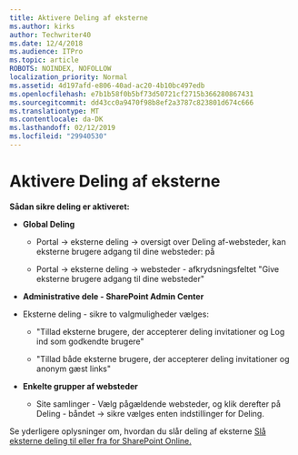 ```yaml
---
title: Aktivere Deling af eksterne
ms.author: kirks
author: Techwriter40
ms.date: 12/4/2018
ms.audience: ITPro
ms.topic: article
ROBOTS: NOINDEX, NOFOLLOW
localization_priority: Normal
ms.assetid: 4d197afd-e806-40ad-ac20-4b10bc497edb
ms.openlocfilehash: e7b1b58f0b5bf73d50721cf2715b366280867431
ms.sourcegitcommit: dd43cc0a9470f98b8ef2a3787c823801d674c666
ms.translationtype: MT
ms.contentlocale: da-DK
ms.lasthandoff: 02/12/2019
ms.locfileid: "29940530"
---
```

# <a name="enable-external-sharing"></a>Aktivere Deling af eksterne

 **Sådan sikre deling er aktiveret:**
  
- **Global Deling**
    
  - Portal -\> eksterne deling -\> oversigt over Deling af-websteder, kan eksterne brugere adgang til dine websteder: på
    
  - Portal -\> eksterne deling -\> websteder - afkrydsningsfeltet "Give eksterne brugere adgang til dine websteder"
    
- **Administrative dele - SharePoint Admin Center**
    
- Eksterne deling - sikre to valgmuligheder vælges:
    
  - "Tillad eksterne brugere, der accepterer deling invitationer og Log ind som godkendte brugere"
    
  - "Tillad både eksterne brugere, der accepterer deling invitationer og anonym gæst links"
    
- **Enkelte grupper af websteder**
    
  - Site samlinger - Vælg pågældende websteder, og klik derefter på Deling - båndet -\> sikre vælges enten indstillinger for Deling.
    
Se yderligere oplysninger om, hvordan du slår deling af eksterne [Slå eksterne deling til eller fra for SharePoint Online.](https://go.microsoft.com/fwlink/?linkid=2047681&amp;clcid=0x409)
  

